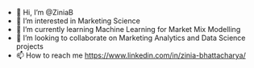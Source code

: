 - 👋 Hi, I’m @ZiniaB
- 👀 I’m interested in Marketing Science
- 🌱 I’m currently learning Machine Learning for Market Mix Modelling
- 💞️ I’m looking to collaborate on Marketing Analytics and Data Science projects
- 📫 How to reach me https://www.linkedin.com/in/zinia-bhattacharya/

